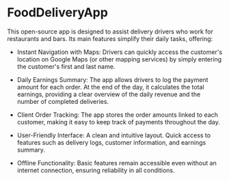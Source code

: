 # FoodDeliveryApp
This open-source app is designed to assist delivery drivers who work for restaurants and bars. Its main features simplify their daily tasks, offering:
- Instant Navigation with Maps:
    Drivers can quickly access the customer's location on Google Maps (or other mapping services) by simply entering the customer's first and last name.

- Daily Earnings Summary:
    The app allows drivers to log the payment amount for each order. At the end of the day, it calculates the total earnings, providing a clear overview of the daily revenue and the number of completed deliveries.

- Client Order Tracking:
    The app stores the order amounts linked to each customer, making it easy to keep track of payments throughout the day.

- User-Friendly Interface:
        A clean and intuitive layout.
        Quick access to features such as delivery logs, customer information, and earnings summary.

- Offline Functionality:
    Basic features remain accessible even without an internet connection, ensuring reliability in all conditions.
